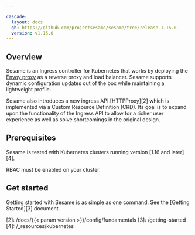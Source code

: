 ```yaml
---

cascade:
  layout: docs
  gh: https://github.com/projectsesame/sesame/tree/release-1.15.0
  version: v1.15.0
---
```


## Overview
Sesame is an Ingress controller for Kubernetes that works by deploying the [Envoy proxy][1] as a reverse proxy and load balancer.
Sesame supports dynamic configuration updates out of the box while maintaining a lightweight profile.

Sesame also introduces a new ingress API [HTTPProxy][2] which is implemented via a Custom Resource Definition (CRD).
Its goal is to expand upon the functionality of the Ingress API to allow for a richer user experience as well as solve shortcomings in the original design.

## Prerequisites
Sesame is tested with Kubernetes clusters running version [1.16 and later][4].

RBAC must be enabled on your cluster.

## Get started
Getting started with Sesame is as simple as one command.
See the [Getting Started][3] document.

[1]: https://www.envoyproxy.io/
[2]: /docs/{{< param version >}}/config/fundamentals
[3]: /getting-started
[4]: /_resources/kubernetes